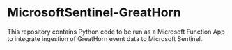 # MicrosoftSentinel-GreatHorn

This repository contains Python code to be run as a Microsoft Function App
to integrate ingestion of GreatHorn event data to Microsoft Sentinel.